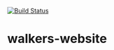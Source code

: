 [![Build Status](https://app.travis-ci.com/Izabela88/walkers-website.svg?branch=main)](https://app.travis-ci.com/Izabela88/walkers-website)
# walkers-website
